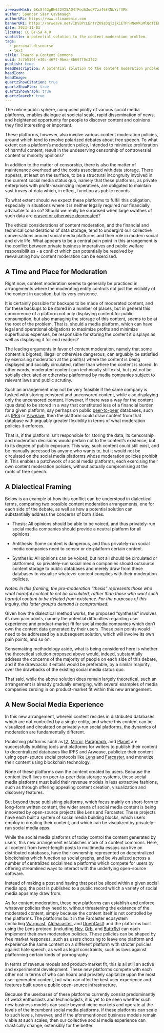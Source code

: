 ```yaml
---
arweaveHash: 6Kc8f4GgBN6t2VX5AQ4fPed63oqP7za46SXNbYifVPk
author: Spencer Saar Cavanaugh
authorURL: https://www.clinamenic.com
bannerURI: https://arweave.net/IDVBPcLEntrZ09zDqjzjk1ETPnHNeWKuMlQdTIELnTg
date: 2023-11-01
license: CC BY-SA 4.0
subtitle: A potential solution to the content moderation problem.
tags:
  - personal-discourse
  - text
title: Toward a Content Commons
uuid: 2c7b519f-e30c-4677-9bea-8b667f0c3f22
publish: true
headDescription: A potential solution to the content moderation problem.
headIcon:
headImage:
quartzShowCitation: true
quartzShowFlex: true
quartzShowGraph: true
quartzSearch: true
---
```


The online public sphere, composed jointly of various social media platforms, enables dialogue at societal scale, rapid dissemination of news, and heightened opportunity for people to discover content and opinions they find interesting or important.

These platforms, however, also involve various content moderation policies, around which tend to revolve polarized debates about free speech. To what extent can a platform’s moderation policy, intended to minimize proliferation of harmful content, result in the undeserving censorship of controversial content or minority opinions?

In addition to the matter of censorship, there is also the matter of maintenance overhead and the costs associated with data storage. There appears, at least on the surface, to be a structural incongruity involved in the current social media status quo, namely that these platforms, as private enterprises with profit-maximizing imperatives, are obligated to maintain vast troves of data which, in effect, function as public records.

To what extent should we expect these platforms to fulfill this obligation, especially in situations where it is neither legally required nor financially advisable to do so? Should we really be surprised when large swathes of such data are [erased or otherwise deprecated](https://www.forbes.com/sites/mattnovak/2023/08/19/twitter-deletes-all-user-photos-and-links-from-2011-2014/?sh=676de07478fe)?

The ethical considerations of content moderation, and the financial and technical considerations of data storage, tend to undergird our collective conversations around social media platforms and their role in modern social and civic life. What appears to be a central pain point in this arrangement is the conflict between private business imperatives and public welfare responsibilities - a conflict which can potentially be resolved by reevaluating how content moderation can be exercised.

## A Time and Place for Moderation

Right now, content moderation seems to generally be practiced in arrangements where the moderating entity controls not just the visibility of the content in question, but its very existence.

It is certainly possible for backups to be made of moderated content, and for these backups to be stored in a number of places, but in general this concurrence of a platform not only displaying content for public consumption, but also managing the storage of this content, seems to be at the root of the problem. That is, should a media platform, which can have legal and operational obligations to maximize profits and minimize superfluous expenses, be responsible for storing the content it displays as well as displaying it for end readers?

The leading arguments in favor of content moderation, namely that some content is bigoted, illegal or otherwise dangerous, can arguably be satisfied by exercising moderation at the point(s) where the content is being displayed and socially circulated, rather than where the content is stored. In other words, moderated content can technically still exist, but just not be socially circulated or otherwise platformed by media companies subject to relevant laws and public scrutiny.

Such an arrangement may not be very feasible if the same company is tasked with storing censored and uncensored content, while also displaying only the uncensored content. However, if there was a way for the content (qua data) to be stored in a way that constituted less of a financial burden for a given platform, say perhaps on public [peer-to-peer](https://en.wikipedia.org/wiki/Peer-to-peer) databases, such as [IPFS](https://www.ipfs.com/) or [Arweave](https://www.arweave.org/), then the platform could draw content from that database with arguably greater flexibility in terms of what moderation policies it enforces.

That is, if the platform isn’t responsible for storing the data, its censorship and moderation decisions would pertain not to the content’s existence, but to its degree of public exposure. This way, such content could still exist, and be manually accessed by anyone who wants to, but it would not be circulated on the social media platforms whose moderation policies prohibit it. This enables a patchwork of social media platforms, each exercising their own content moderation policies, without actually compromising at the roots of free speech.

## A Dialectical Framing

Below is an example of how this conflict can be understood in dialectical terms, comparing two possible content moderation arrangements, one for each side of the debate, as well as how a potential solution can substantially address the concerns of both sides.

- Thesis: All opinions should be able to be voiced, and thus privately-run social media companies should provide a neutral platform for all opinions.

- Antithesis: Some content is dangerous, and thus privately-run social media companies need to censor or de-platform certain content.

- Synthesis: All opinions can be voiced, but not all should be circulated or platformed, so privately-run social media companies should outsource content storage to public databases and merely draw from these databases to visualize whatever content complies with their moderation policies.

_Notes: In this framing, the pro-moderation “thesis” represents those who want harmful content to not be circulated, rather than those who want such harmful content to be deleted from existence. For the purposes of this inquiry, this latter group’s demand is compromised._

Given how the dialectical method works, the proposed “synthesis” involves its own pain points, namely the potential difficulties regarding user experience and product-market fit for social media companies which don’t own the content data generated by their users. These pain points would need to be addressed by a subsequent solution, which will involve its own pain points, and so on.

Sensemaking methodology aside, what is being considered here is whether the theoretical solution proposed above would, indeed, substantially address the concerns of the majority of people on each side of this debate, and if the drawbacks it entails would be preferable, by a similar majority, over the drawbacks of the existing social media status quo.

That said, while the above solution does remain largely theoretical, such an arrangement is already gradually emerging, with several examples of media companies zeroing in on product-market fit within this new arrangement.

## A New Social Media Experience

In this new arrangement, wherein content resides in distributed databases which are not controlled by a single entity, and where this content can be visualized and circulated on privately-run social platforms, the dynamics of moderation are fundamentally different.

Publishing platforms such as [t2](https://t2.world/), [Mirror](https://mirror.xyz/), [Paragraph](https://paragraph.xyz/), and [Planet](https://www.planetable.xyz/) are successfully building tools and platforms for writers to publish their content to decentralized databases like IPFS and Arweave, publicize their content using open-source social protocols like [Lens](https://www.lens.xyz/) and [Farcaster](https://www.farcaster.xyz/), and monetize their content using blockchain technology.

None of these platforms own the content created by users. Because the content itself lives on peer-to-peer data storage systems, these social media platforms must build their revenue models in less extractive fashions, such as through offering appealing content creation, visualization and discovery features.

But beyond these publishing platforms, which focus mainly on short-form to long-form written content, the wider arena of social media content is being innovated by open-source projects like Lens and Farcaster. These projects have each built a system of social media building blocks, which users employ in creating their content, and which can be visualized by privately-run social media apps.

While the social media platforms of today control the content generated by users, this new arrangement establishes more of a content commons. Here, all content from tweet-length posts to multimedia essays can live on distributed databases, have their ownership represented on decentralized blockchains which function as social graphs, and be visualized across a number of centralized social media platforms which compete for users by offering streamlined ways to interact with the underlying open-source software.

Instead of making a post and having that post be siloed within a given social media app, the post is published to a public record which a variety of social media apps may draw from.

As for content moderation, these new platforms can establish and enforce whatever policies they need to, without threatening the existence of the moderated content, simply because the content itself is not controlled by the platforms. The platforms built in the Farcaster ecosystem (including [Warpcast](https://warpcast.com/), [Alphacaster](https://alphacaster.xyz/), and [OpenCast](https://github.com/stephancill/opencast)) and the platforms built using the Lens protocol (including [Hey](https://hey.xyz/), [Orb](https://orb.ac/), and [Buttrfly](https://buttrfly.app/home)) can each implement their own moderation policies. These policies can be shaped by free market responses, such as users choosing to leave one platform and experience the same content on a different platform with stricter policies against hate speech, as well as legal constraints, such as laws against platforming certain kinds of pornography.

In terms of revenue models and product-market fit, this is all still an active and experimental development. These new platforms compete with each other not in terms of who can hoard and privately capitalize upon the most user-generated content, but who can offer the best user experience and features built upon a public open-source infrastructure.

Because the userbases of these platforms currently consist predominantly of web3 enthusiasts and technologists, it is yet to be seen whether such new business models can scale beyond niche markets and operate at the levels of the incumbent social media platforms. If these platforms can scale to such levels, however, and if the aforementioned business models remain viable at such scales, then our collective social media experience can drastically change, ostensibly for the better.
